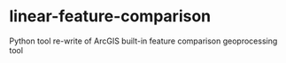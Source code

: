 # linear-feature-comparison
Python tool re-write of ArcGIS built-in feature comparison geoprocessing tool
